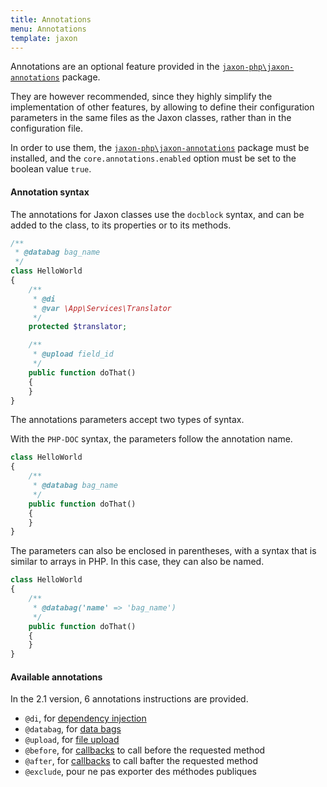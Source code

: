 ```yaml
---
title: Annotations
menu: Annotations
template: jaxon
---
```


Annotations are an optional feature provided in the [`jaxon-php\jaxon-annotations`](https://github.com/jaxon-php\jaxon-annotations) package.

They are however recommended, since they highly simplify the implementation of other features, by allowing to define their configuration parameters in the same files as the Jaxon classes, rather than in the configuration file.

In order to use them, the [`jaxon-php\jaxon-annotations`](https://github.com/jaxon-php\jaxon-annotations) package must be installed, and the `core.annotations.enabled` option must be set to the boolean value `true`.

#### Annotation syntax

The annotations for Jaxon classes use the `docblock` syntax, and can be added to the class, to its properties or to its methods.

```php
/**
 * @databag bag_name
 */
class HelloWorld
{
    /**
     * @di
     * @var \App\Services\Translator
     */
    protected $translator;

    /**
     * @upload field_id
     */
    public function doThat()
    {
    }
}
```

The annotations parameters accept two types of syntax.

With the `PHP-DOC` syntax, the parameters follow the annotation name.

```php
class HelloWorld
{
    /**
     * @databag bag_name
     */
    public function doThat()
    {
    }
}
```

The parameters can also be enclosed in parentheses, with a syntax that is similar to arrays in PHP.
In this case, they can also be named.

```php
class HelloWorld
{
    /**
     * @databag('name' => 'bag_name')
     */
    public function doThat()
    {
    }
}
```

#### Available annotations

In the 2.1 version, 6 annotations instructions are provided.

- `@di`, for [dependency injection](../../05.features/03.dependency-injection/)
- `@databag`, for [data bags](../../05.features/04.databags/)
- `@upload`, for [file upload](../../05.features/06.upload/)
- `@before`, for [callbacks](../../05.features/05.hooks/) to call before the requested method
- `@after`, for [callbacks](../../05.features/05.hooks/) to call bafter the requested method
- `@exclude`, pour ne pas exporter des méthodes publiques
